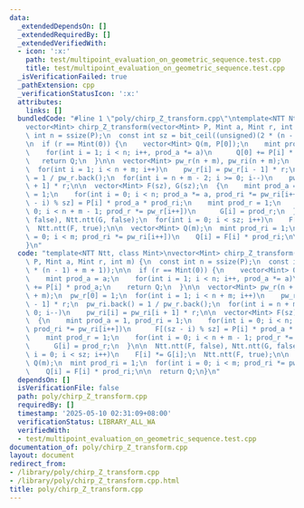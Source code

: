 ```yaml
---
data:
  _extendedDependsOn: []
  _extendedRequiredBy: []
  _extendedVerifiedWith:
  - icon: ':x:'
    path: test/multipoint_evaluation_on_geometric_sequence.test.cpp
    title: test/multipoint_evaluation_on_geometric_sequence.test.cpp
  _isVerificationFailed: true
  _pathExtension: cpp
  _verificationStatusIcon: ':x:'
  attributes:
    links: []
  bundledCode: "#line 1 \"poly/chirp_Z_transform.cpp\"\ntemplate<NTT Ntt, class Mint>\n\
    vector<Mint> chirp_Z_transform(vector<Mint> P, Mint a, Mint r, int m) {\n  const\
    \ int n = ssize(P);\n  const int sz = bit_ceil((unsigned)(2 * (n - 1) + m + 1));\n\
    \n  if (r == Mint(0)) {\n    vector<Mint> Q(m, P[0]);\n    mint prod_a = a;\n\
    \    for(int i = 1; i < n; i++, prod_a *= a)\n      Q[0] += P[i] * prod_a;\n \
    \   return Q;\n  }\n\n  vector<Mint> pw_r(n + m), pw_ri(n + m);\n  pw_r[0] = 1;\n\
    \  for(int i = 1; i < n + m; i++)\n    pw_r[i] = pw_r[i - 1] * r;\n  pw_ri.back()\
    \ = 1 / pw_r.back();\n  for(int i = n + m - 2; i >= 0; i--)\n    pw_ri[i] = pw_ri[i\
    \ + 1] * r;\n\n  vector<Mint> F(sz), G(sz);\n  {\n    mint prod_a = 1, prod_ri\
    \ = 1;\n    for(int i = 0; i < n; prod_a *= a, prod_ri *= pw_ri[i++])\n      F[(sz\
    \ - i) % sz] = P[i] * prod_a * prod_ri;\n    mint prod_r = 1;\n    for(int i =\
    \ 0; i < n + m - 1; prod_r *= pw_r[i++])\n      G[i] = prod_r;\n  }\n\n  Ntt.ntt(F,\
    \ false), Ntt.ntt(G, false);\n  for(int i = 0; i < sz; i++)\n    F[i] *= G[i];\n\
    \  Ntt.ntt(F, true);\n\n  vector<Mint> Q(m);\n  mint prod_ri = 1;\n  for(int i\
    \ = 0; i < m; prod_ri *= pw_ri[i++])\n    Q[i] = F[i] * prod_ri;\n\n  return Q;\n\
    }\n"
  code: "template<NTT Ntt, class Mint>\nvector<Mint> chirp_Z_transform(vector<Mint>\
    \ P, Mint a, Mint r, int m) {\n  const int n = ssize(P);\n  const int sz = bit_ceil((unsigned)(2\
    \ * (n - 1) + m + 1));\n\n  if (r == Mint(0)) {\n    vector<Mint> Q(m, P[0]);\n\
    \    mint prod_a = a;\n    for(int i = 1; i < n; i++, prod_a *= a)\n      Q[0]\
    \ += P[i] * prod_a;\n    return Q;\n  }\n\n  vector<Mint> pw_r(n + m), pw_ri(n\
    \ + m);\n  pw_r[0] = 1;\n  for(int i = 1; i < n + m; i++)\n    pw_r[i] = pw_r[i\
    \ - 1] * r;\n  pw_ri.back() = 1 / pw_r.back();\n  for(int i = n + m - 2; i >=\
    \ 0; i--)\n    pw_ri[i] = pw_ri[i + 1] * r;\n\n  vector<Mint> F(sz), G(sz);\n\
    \  {\n    mint prod_a = 1, prod_ri = 1;\n    for(int i = 0; i < n; prod_a *= a,\
    \ prod_ri *= pw_ri[i++])\n      F[(sz - i) % sz] = P[i] * prod_a * prod_ri;\n\
    \    mint prod_r = 1;\n    for(int i = 0; i < n + m - 1; prod_r *= pw_r[i++])\n\
    \      G[i] = prod_r;\n  }\n\n  Ntt.ntt(F, false), Ntt.ntt(G, false);\n  for(int\
    \ i = 0; i < sz; i++)\n    F[i] *= G[i];\n  Ntt.ntt(F, true);\n\n  vector<Mint>\
    \ Q(m);\n  mint prod_ri = 1;\n  for(int i = 0; i < m; prod_ri *= pw_ri[i++])\n\
    \    Q[i] = F[i] * prod_ri;\n\n  return Q;\n}\n"
  dependsOn: []
  isVerificationFile: false
  path: poly/chirp_Z_transform.cpp
  requiredBy: []
  timestamp: '2025-05-10 02:31:09+08:00'
  verificationStatus: LIBRARY_ALL_WA
  verifiedWith:
  - test/multipoint_evaluation_on_geometric_sequence.test.cpp
documentation_of: poly/chirp_Z_transform.cpp
layout: document
redirect_from:
- /library/poly/chirp_Z_transform.cpp
- /library/poly/chirp_Z_transform.cpp.html
title: poly/chirp_Z_transform.cpp
---
```


